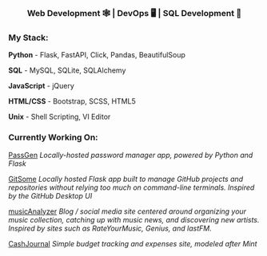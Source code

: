 <h3 align="center">Web Development 🕸 | DevOps 🖥 | SQL Development 🔐 </h3>

### My Stack:

**Python** - Flask, FastAPI, Click, Pandas, BeautifulSoup

**SQL** - MySQL, SQLite, SQLAlchemy

**JavaScript** - jQuery

**HTML/CSS** - Bootstrap, SCSS, HTML5

**Unix** - Shell Scripting, VI Editor

### Currently Working On:

[PassGen](https://github.com/misterrager8/PassGen)
*Locally-hosted password manager app, powered by Python and Flask*

[GitSome](https://github.com/misterrager8/Git-Some)
*Locally hosted Flask app built to manage GitHub projects and repositories without relying too much on command-line terminals. Inspired by the GitHub Desktop UI*

[musicAnalyzer](https://github.com/misterrager8/musicAnalyzer)
*Blog / social media site centered around organizing your music collection, catching up with music news, and discovering new artists. Inspired by sites such as RateYourMusic, Genius, and lastFM.*

[CashJournal](https://github.com/misterrager8/CashJournal)
*Simple budget tracking and expenses site, modeled after Mint*
